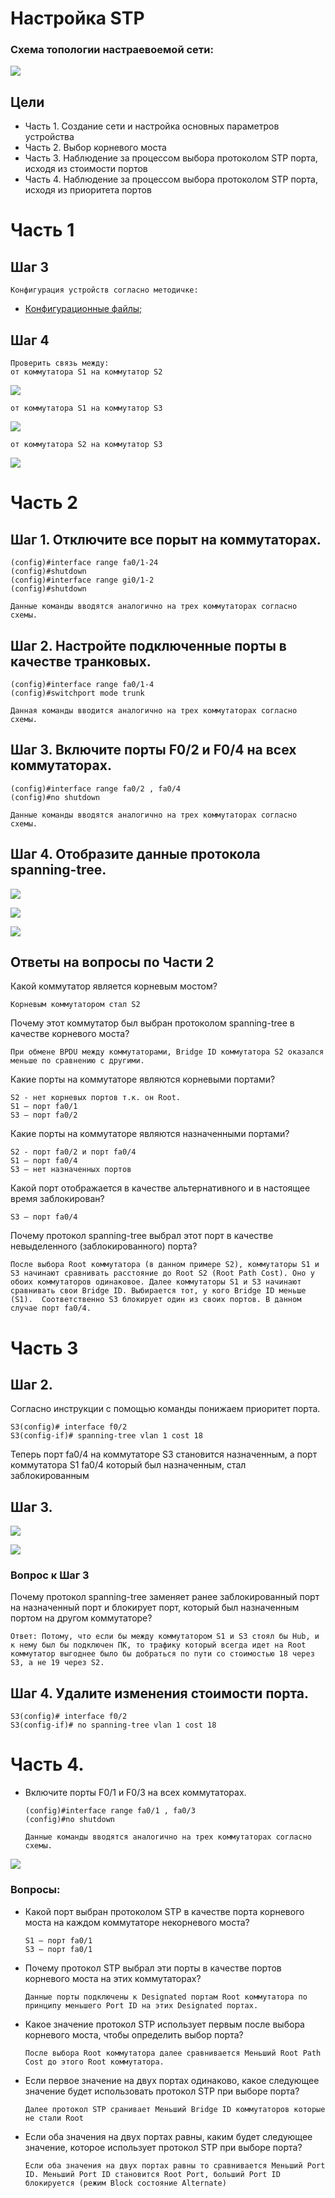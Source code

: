 #  Настройка STP
###  Схема топологии настраевоемой сети:
![](Lab_Stand.png)

##	Цели
* Часть 1. Создание сети и настройка основных параметров устройства
* Часть 2. Выбор корневого моста
* Часть 3. Наблюдение за процессом выбора протоколом STP порта, исходя из стоимости портов
* Часть 4. Наблюдение за процессом выбора протоколом STP порта, исходя из приоритета портов

# Часть 1
## Шаг 3
    Конфигурация устройств согласно методичке:
- [Конфигурационные файлы;](config/)

## Шаг 4
    Проверить связь между:
    от коммутатора S1 на коммутатор S2

![](S1_to_S2.png)

    от коммутатора S1 на коммутатор S3


![](S1_to_S3.png)


    от коммутатора S2 на коммутатор S3

![](S2_to_S3.png)

# Часть 2
## Шаг 1. Отключите все порыт на коммутаторах.  
    (config)#interface range fa0/1-24
    (config)#shutdown
    (config)#interface range gi0/1-2
    (config)#shutdown
    
    Данные команды вводятся аналогично на трех коммутаторах согласно схемы.

## Шаг 2. Настройте подключенные порты в качестве транковых.
    (config)#interface range fa0/1-4
    (config)#switchport mode trunk
    
    Данная команды вводится аналогично на трех коммутаторах согласно схемы.
    
 ## Шаг 3. Включите порты F0/2 и F0/4 на всех коммутаторах.
    (config)#interface range fa0/2 , fa0/4
    (config)#no shutdown
    
    Данные команды вводятся аналогично на трех коммутаторах согласно схемы.

## Шаг 4. Отобразите данные протокола spanning-tree.

![](S1_STP_VL1.png)

![](S2_STP_VL1.png)

![](S3_STP_VL1.png)

## Ответы на вопросы по Части 2
Какой коммутатор является корневым мостом? 

    Корневым коммутатором стал S2
Почему этот коммутатор был выбран протоколом spanning-tree в качестве корневого моста?

    При обмене BPDU между коммутаторами, Bridge ID коммутатора S2 оказался меньше по сравнению с другими.
Какие порты на коммутаторе являются корневыми портами? 

    S2 - нет корневых портов т.к. он Root. 
    S1 – порт fa0/1
    S3 – порт fa0/2
Какие порты на коммутаторе являются назначенными портами? 

    S2 - порт fa0/2 и порт fa0/4
    S1 – порт fa0/4
    S3 – нет назначенных портов
Какой порт отображается в качестве альтернативного и в настоящее время заблокирован?

    S3 – порт fa0/4
Почему протокол spanning-tree выбрал этот порт в качестве невыделенного (заблокированного) порта?

    После выбора Root коммутатора (в данном примере S2), коммутаторы S1 и S3 начинают сравнивать расстояние до Root S2 (Root Path Cost). Оно у обоих коммутаторов одинаковое. Далее коммутаторы S1 и S3 начинают сравнивать свои Bridge ID. Выбирается тот, у кого Bridge ID меньше (S1).  Соответственно S3 блокирует один из своих портов. В данном случае порт fa0/4. 


# Часть 3
## Шаг 2. 
Согласно инструкции с помощью команды понижаем приоритет порта.

    S3(config)# interface f0/2
    S3(config-if)# spanning-tree vlan 1 cost 18
Теперь порт fa0/4 на коммутаторе S3 становится назначенным, а порт коммутатора S1 fa0/4 который был назначенным, стал заблокированным

## Шаг 3.
![](S1_after_Cos_18.png)

![](S3_after_Cost_18.png)

### Вопрос к Шаг 3
Почему протокол spanning-tree заменяет ранее заблокированный порт на назначенный порт и блокирует порт, который был назначенным портом на другом коммутаторе?

    Ответ: Потому, что если бы между коммутатором S1 и S3 стоял бы Hub, и к нему был бы подключен ПК, то трафику который всегда идет на Root коммутатор выгоднее было бы добраться по пути со стоимостью 18 через S3, а не 19 через S2.

## Шаг 4. Удалите изменения стоимости порта.
    S3(config)# interface f0/2
    S3(config-if)# no spanning-tree vlan 1 cost 18

# Часть 4. 
* Включите порты F0/1 и F0/3 на всех коммутаторах.

      (config)#interface range fa0/1 , fa0/3
      (config)#no shutdown
      
      Данные команды вводятся аналогично на трех коммутаторах согласно схемы.
![](All_Ports_ON.png)


### Вопросы: 
* Какой порт выбран протоколом STP в качестве порта корневого моста на каждом коммутаторе некорневого моста?

      S1 – порт fa0/1
      S3 – порт fa0/1

* Почему протокол STP выбрал эти порты в качестве портов корневого моста на этих коммутаторах?

      Данные порты подключены к Designated портам Root коммутатора по принципу меньшего Port ID на этих Designated портах. 

* Какое значение протокол STP использует первым после выбора корневого моста, чтобы определить выбор порта?

      После выбора Root коммутатора далее сравнивается Меньший Root Path Cost до этого Root коммутатора. 

* Если первое значение на двух портах одинаково, какое следующее значение будет использовать протокол STP при выборе порта?

      Далее протокол STP сранивает Меньший Bridge ID коммутаторов которые не стали Root

* Если оба значения на двух портах равны, каким будет следующее значение, которое использует протокол STP при выборе порта?

      Если оба значения на двух портах равны то сравнивается Меньший Port ID. Меньший Port ID становится Root Port, больший Port ID блокируется (режим Block состояние Alternate) 



